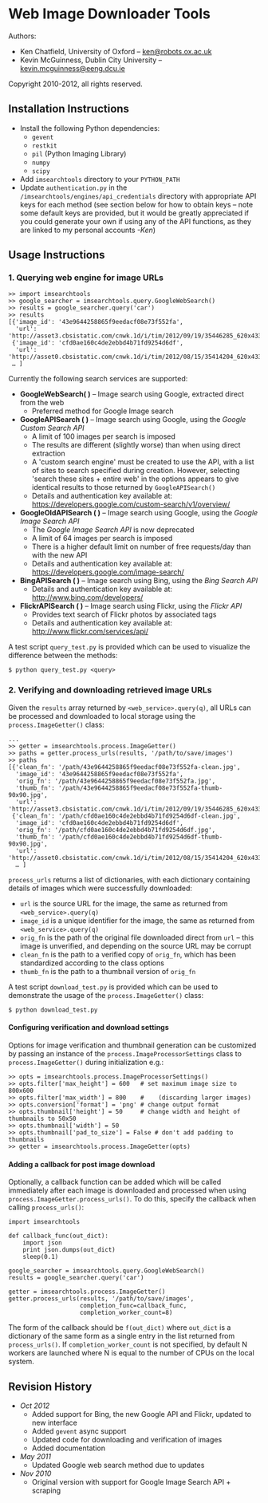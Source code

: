 Web Image Downloader Tools
============================================

Authors:

 + Ken Chatfield, University of Oxford – <ken@robots.ox.ac.uk>
 + Kevin McGuinness, Dublin City University – <kevin.mcguinness@eeng.dcu.ie>

Copyright 2010-2012, all rights reserved.

Installation Instructions
-------------------------
 + Install the following Python dependencies:
     - `gevent`
     - `restkit`
     - `pil` (Python Imaging Library)
     - `numpy`
     - `scipy`
 + Add `imsearchtools` directory to your `PYTHON_PATH`
 + Update `authentication.py` in the `/imsearchtools/engines/api_credentials` directory
   with appropriate API keys for each method (see section below for how to obtain keys –
   note some default keys are provided, but it would be greatly appreciated if you could
   generate your own if using any of the API functions, as they are linked to my personal
   accounts *-Ken*)
   
Usage Instructions
------------------

### 1. Querying web engine for image URLs

    >> import imsearchtools
    >> google_searcher = imsearchtools.query.GoogleWebSearch()
    >> results = google_searcher.query('car')
    >> results
    [{'image_id': '43e9644258865f9eedacf08e73f552fa',
      'url': 'http://asset3.cbsistatic.com/cnwk.1d/i/tim/2012/09/19/35446285_620x433.jpg'},
     {'image_id': 'cfd0ae160c4de2ebbd4b71fd9254d6df',
      'url': 'http://asset0.cbsistatic.com/cnwk.1d/i/tim/2012/08/15/35414204_620x433.jpg'},
     … ]
     
Currently the following search services are supported:

 + **GoogleWebSearch( )** – Image search using Google, extracted direct from the web
     - Preferred method for Google Image search
 + **GoogleAPISearch ( )** – Image search using Google, using the *Google Custom Search API*
     - A limit of 100 images per search is imposed
     - The results are different (slightly worse) than when using direct extraction
     - A 'custom search engine' must be created to use the API, with a list of sites to
       search specified during creation. However, selecting 'search these sites + entire
       web' in the options appears to give identical results to those returned by
       `GoogleAPISearch()`
     - Details and authentication key available at:
       <https://developers.google.com/custom-search/v1/overview/>
 + **GoogleOldAPISearch ( )** – Image search using Google, using the *Google Image Search API*
     - The *Google Image Search API* is now deprecated
     - A limit of 64 images per search is imposed
     - There is a higher default limit on number of free requests/day than with the
       new API
     - Details and authentication key available at:
       <https://developers.google.com/image-search/>
 + **BingAPISearch ( )** – Image search using Bing, using the *Bing Search API*
     - Details and authentication key available at:
       <http://www.bing.com/developers/>
 + **FlickrAPISearch ( )** – Image search using Flickr, using the *Flickr API*
     - Provides text search of Flickr photos by associated tags
     - Details and authentication key available at:
       <http://www.flickr.com/services/api/>
       
A test script `query_test.py` is provided which can be used to visualize the difference
between the methods:

    $ python query_test.py <query>

### 2. Verifying and downloading retrieved image URLs

Given the `results` array returned by `<web_service>.query(q)`, all URLs can be processed
and downloaded to local storage using the `process.ImageGetter()` class:

    ...
    >> getter = imsearchtools.process.ImageGetter()
    >> paths = getter.process_urls(results, '/path/to/save/images')
    >> paths
    [{'clean_fn': '/path/43e9644258865f9eedacf08e73f552fa-clean.jpg',
      'image_id': '43e9644258865f9eedacf08e73f552fa',
      'orig_fn': '/path/43e9644258865f9eedacf08e73f552fa.jpg',
      'thumb_fn': '/path/43e9644258865f9eedacf08e73f552fa-thumb-90x90.jpg',
      'url': 'http://asset3.cbsistatic.com/cnwk.1d/i/tim/2012/09/19/35446285_620x433.jpg'},
     {'clean_fn': '/path/cfd0ae160c4de2ebbd4b71fd9254d6df-clean.jpg',
      'image_id': 'cfd0ae160c4de2ebbd4b71fd9254d6df',
      'orig_fn': '/path/cfd0ae160c4de2ebbd4b71fd9254d6df.jpg',
      'thumb_fn': '/path/cfd0ae160c4de2ebbd4b71fd9254d6df-thumb-90x90.jpg',
      'url': 'http://asset0.cbsistatic.com/cnwk.1d/i/tim/2012/08/15/35414204_620x433.jpg'},
      … ]

`process_urls` returns a list of dictionaries, with each dictionary containing details of
images which were successfully downloaded:

 + `url` is the source URL for the image, the same as returned from `<web_service>.query(q)`
 + `image_id` is a unique identifier for the image, the same as returned from
   `<web_service>.query(q)`
 + `orig_fn` is the path of the original file downloaded direct from `url` – this image is
   unverified, and depending on the source URL may be corrupt
 + `clean_fn` is the path to a verified copy of `orig_fn`, which has been standardized
   according to the class options
 + `thumb_fn` is the path to a thumbnail version of `orig_fn`
 
A test script `download_test.py` is provided which can be used to demonstrate the usage of
the `process.ImageGetter()` class:

    $ python download_test.py
    
#### Configuring verification and download settings

Options for image verification and thumbnail generation can be customized by passing an
instance of the `process.ImageProcessorSettings` class to `process.ImageGetter()` during
initialization e.g.:

    >> opts = imsearchtools.process.ImageProcessorSettings()
    >> opts.filter['max_height'] = 600   # set maximum image size to 800x600
    >> opts.filter['max_width'] = 800    #    (discarding larger images)
    >> opts.conversion['format'] = 'png' # change output format
    >> opts.thumbnail['height'] = 50     # change width and height of thumbnails to 50x50
    >> opts.thumbnail['width'] = 50
    >> opts.thumbnail['pad_to_size'] = False # don't add padding to thumbnails
    >> getter = imsearchtools.process.ImageGetter(opts)
    
#### Adding a callback for post image download

Optionally, a callback function can be added which will be called immediately after each
image is downloaded and processed when using `process.ImageGetter.process_urls()`. To
do this, specify the callback when calling `process_urls()`:

    import imsearchtools
    
    def callback_func(out_dict):
        import json
        print json.dumps(out_dict)
        sleep(0.1)
    
    google_searcher = imsearchtools.query.GoogleWebSearch()
    results = google_searcher.query('car')
    
    getter = imsearchtools.process.ImageGetter()
    getter.process_urls(results, '/path/to/save/images',
                        completion_func=callback_func,
                        completion_worker_count=8)
                        
The form of the callback should be `f(out_dict)` where `out_dict` is a dictionary of the
same form as a single entry in the list returned from `process_urls()`. If
`completion_worker_count` is not specified, by default N workers are launched where N is
equal to the number of CPUs on the local system.
    
    
Revision History
----------------

 + *Oct 2012*
     - Added support for Bing, the new Google API and Flickr, updated to new interface
     - Added `gevent` async support
     - Updated code for downloading and verification of images
     - Added documentation
 + *May 2011*
     - Updated Google web search method due to updates
 + *Nov 2010*
     - Original version with support for Google Image Search API + scraping
 